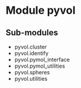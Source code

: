 Module pyvol
============

Sub-modules
-----------
* pyvol.cluster
* pyvol.identify
* pyvol.pymol_interface
* pyvol.pymol_utilities
* pyvol.spheres
* pyvol.utilities